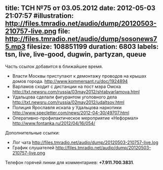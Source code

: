 title: ТСН №75 от 03.05.2012
date: 2012-05-03 21:07:57
#illustration: http://files.tmradio.net/audio/dump/20120503-210757-live.png
file: http://files.tmradio.net/audio/dump/sosonews75.mp3
filesize: 108851199
duration: 6803
labels: tsn, live, live-good, dugwin, partyzan, queue
---

Часть ссылок добавится в ближайшее время.

- Власти Москвы приступают к демонтажу проводов на крышах домов города.
  http://www.kommersant.ru/doc/1924894
- Варламов сходит с дистанции на пост мэра Омска
  http://txt.newsru.com/russia/03may2012/shtabvarlamova.html
- Удальцова сделали фигурантом уголовного дела
  http://txt.newsru.com/russia/02may2012/udaltsov.html
- Полиция Ярославля искала у Удальцова наркотики
  http://www.specletter.com/news/2012-04-30/49707.html
- Оперативно-профилактическое мероприятие «Неформал»
  http://www.fontanka.ru/2012/04/16/054/

Дополнительные ссылки:

- Лог чата
  http://files.tmradio.net/audio/dump/20120503-210757-live.log
- График слушателей
  http://files.tmradio.net/audio/dump/20120503-210757-live.png

Телефон горячей линии для комментариев: **+7.911.700.3831**.
